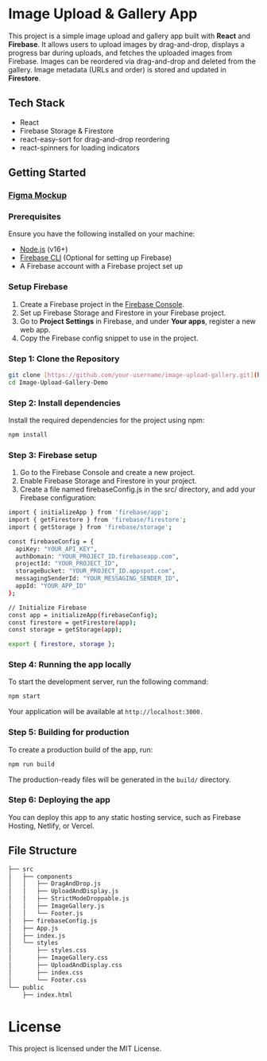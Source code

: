 # Image Upload & Gallery App

This project is a simple image upload and gallery app built with **React** and **Firebase**. It allows users to upload images by drag-and-drop, displays a progress bar during uploads, and fetches the uploaded images from Firebase. Images can be reordered via drag-and-drop and deleted from the gallery. Image metadata (URLs and order) is stored and updated in **Firestore**.

## Tech Stack

- React
- Firebase Storage & Firestore
- react-easy-sort for drag-and-drop reordering
- react-spinners for loading indicators

## Getting Started

### [Figma Mockup](https://www.figma.com/design/q8h0MoQ4tel21E818GGPtt/Upload-Demo?node-id=0-1&t=yRNoP2OUyYcT0AzV-1)

### Prerequisites

Ensure you have the following installed on your machine:

- [Node.js](https://nodejs.org/en/download/) (v16+)
- [Firebase CLI](https://firebase.google.com/docs/cli) (Optional for setting up Firebase)
- A Firebase account with a Firebase project set up

### Setup Firebase

1. Create a Firebase project in the [Firebase Console](https://console.firebase.google.com/).
2. Set up Firebase Storage and Firestore in your Firebase project.
3. Go to **Project Settings** in Firebase, and under **Your apps**, register a new web app.
4. Copy the Firebase config snippet to use in the project.

### Step 1: Clone the Repository

```bash
git clone [https://github.com/your-username/image-upload-gallery.git](https://github.com/darlamward/Image-Upload-Gallery-Demo.git)
cd Image-Upload-Gallery-Demo
```

###  Step 2: Install dependencies

Install the required dependencies for the project using npm:
```bash
npm install
```

### Step 3: Firebase setup

1. Go to the Firebase Console and create a new project.
2. Enable Firebase Storage and Firestore in your project.
3. Create a file named firebaseConfig.js in the src/ directory, and add your Firebase configuration:
```bash
import { initializeApp } from 'firebase/app';
import { getFirestore } from 'firebase/firestore';
import { getStorage } from 'firebase/storage';

const firebaseConfig = {
  apiKey: "YOUR_API_KEY",
  authDomain: "YOUR_PROJECT_ID.firebaseapp.com",
  projectId: "YOUR_PROJECT_ID",
  storageBucket: "YOUR_PROJECT_ID.appspot.com",
  messagingSenderId: "YOUR_MESSAGING_SENDER_ID",
  appId: "YOUR_APP_ID"
};

// Initialize Firebase
const app = initializeApp(firebaseConfig);
const firestore = getFirestore(app);
const storage = getStorage(app);

export { firestore, storage };
```

### Step 4: Running the app locally

To start the development server, run the following command:
```bash
npm start
```
Your application will be available at ```http://localhost:3000.```

### Step 5: Building for production
To create a production build of the app, run:
```bash
npm run build
```
The production-ready files will be generated in the ```build/``` directory.

### Step 6: Deploying the app
You can deploy this app to any static hosting service, such as Firebase Hosting, Netlify, or Vercel.

## File Structure
```bash
├── src
│   ├── components
│   │   ├── DragAndDrop.js
│   │   ├── UploadAndDisplay.js
│   │   ├── StrictModeDroppable.js
│   │   ├── ImageGallery.js
│   │   └── Footer.js
│   ├── firebaseConfig.js
│   ├── App.js
│   ├── index.js
│   └── styles
│       ├── styles.css
│       ├── ImageGallery.css
│       ├── UploadAndDisplay.css
│       ├── index.css
│       └── Footer.css
└── public
    ├── index.html
```
# License

This project is licensed under the MIT License.

